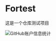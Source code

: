 # Fortest
这是一个仓库测试项目

![GitHub账户信息统计](https://github-stats.ubrong.com/api?username=zqq777777&show_icons=true&theme=tokyonight) 
